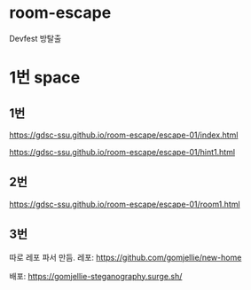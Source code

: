 # room-escape

Devfest 방탈출

# 1번 space

## 1번

https://gdsc-ssu.github.io/room-escape/escape-01/index.html

https://gdsc-ssu.github.io/room-escape/escape-01/hint1.html

## 2번

https://gdsc-ssu.github.io/room-escape/escape-01/room1.html

## 3번

따로 레포 파서 만듬.
레포: https://github.com/gomjellie/new-home

배포: https://gomjellie-steganography.surge.sh/

